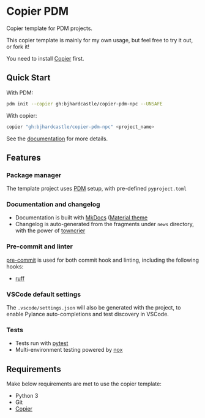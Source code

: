 # Copier PDM

Copier template for PDM projects.

This copier template is mainly for my own usage, but feel free to try it out, or fork it!

You need to install [Copier](https://copier.readthedocs.io/en/stable/) first.

## Quick Start

With PDM:
```bash
pdm init --copier gh:bjhardcastle/copier-pdm-npc --UNSAFE
```

With copier:

```bash
copier "gh:bjhardcastle/copier-pdm-npc" <project_name>
```

See the [documentation](https://copier-pdm.fming.dev) for more details.

## Features

### Package manager

The template project uses [PDM](https://pdm.fming.dev) setup, with pre-defined `pyproject.toml`

### Documentation and changelog

- Documentation is built with [MkDocs](https://github.com/mkdocs/mkdocs)
  ([Material theme](https://github.com/squidfunk/mkdocs-material)
- Changelog is auto-generated from the fragments under `news` directory, with the power of [towncrier](https://pypi.org/project/towncrier/)

### Pre-commit and linter

[pre-commit](https://pre-commit.com/) is used for both commit hook and linting, including the following hooks:

- [ruff](https://github.com/charliermarsh/ruff)

### VSCode default settings

The `.vscode/settings.json` will also be generated with the project, to enable Pylance auto-completions and test discovery in VSCode.

### Tests

- Tests run with [pytest](https://pytest.org/)
- Multi-environment testing powered by [nox](https://nox.thea.codes/)

## Requirements

Make below requirements are met to use the copier template:

- Python 3
- Git
- [Copier](https://copier.readthedocs.io/en/stable/)

